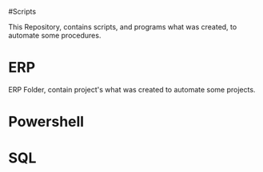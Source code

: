 #Scripts 

This Repository, contains scripts, and programs what was created, to automate some procedures.
<h1>ERP</h1>
  ERP Folder, contain project's what was created to automate some projects.

<h1>Powershell</h1>

<h1>SQL</h1>

